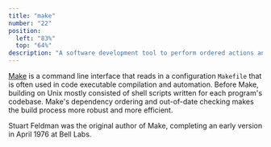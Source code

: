 ```yaml
---
title: "make"
number: "22"
position:
  left: "83%"
  top: "64%"
description: "A software development tool to perform ordered actions and manage dependencies"
---
```


[Make](https://en.wikipedia.org/wiki/Make_(software)) is a command line interface
that reads in a configuration `Makefile` that is often used in code executable
compilation and automation.
Before Make, building on Unix mostly consisted of shell scripts written for each program's codebase.
Make's dependency ordering and out-of-date checking makes the build process more robust and more efficient.

Stuart Feldman was the original author of Make, completing an early version in April 1976 at
Bell Labs.
